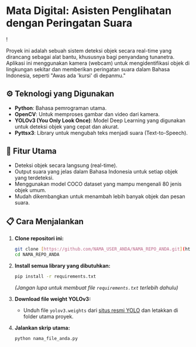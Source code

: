 # Mata Digital: Asisten Penglihatan dengan Peringatan Suara

!

Proyek ini adalah sebuah sistem deteksi objek secara real-time yang dirancang sebagai alat bantu, khususnya bagi penyandang tunanetra. Aplikasi ini menggunakan kamera (webcam) untuk mengidentifikasi objek di lingkungan sekitar dan memberikan peringatan suara dalam Bahasa Indonesia, seperti "Awas ada 'kursi' di depanmu."

## ⚙️ Teknologi yang Digunakan
* **Python**: Bahasa pemrograman utama.
* **OpenCV**: Untuk memproses gambar dan video dari kamera.
* **YOLOv3 (You Only Look Once)**: Model Deep Learning yang digunakan untuk deteksi objek yang cepat dan akurat.
* **Pyttsx3**: Library untuk mengubah teks menjadi suara (Text-to-Speech).

## 🚀 Fitur Utama
* Deteksi objek secara langsung (real-time).
* Output suara yang jelas dalam Bahasa Indonesia untuk setiap objek yang terdeteksi.
* Menggunakan model COCO dataset yang mampu mengenali 80 jenis objek umum.
* Mudah dikembangkan untuk menambah lebih banyak objek dan pesan suara.

## 📋 Cara Menjalankan
1.  **Clone repositori ini:**
    ```bash
    git clone [https://github.com/NAMA_USER_ANDA/NAMA_REPO_ANDA.git](https://github.com/NAMA_USER_ANDA/NAMA_REPO_ANDA.git)
    cd NAMA_REPO_ANDA
    ```
2.  **Install semua library yang dibutuhkan:**
    ```bash
    pip install -r requirements.txt
    ```
    *(Jangan lupa untuk membuat file `requirements.txt` terlebih dahulu)*

3.  **Download file weight YOLOv3:**
    * Unduh file `yolov3.weights` dari [situs resmi YOLO](https://pjreddie.com/darknet/yolo/) dan letakkan di folder utama proyek.

4.  **Jalankan skrip utama:**
    ```bash
    python nama_file_anda.py
    ```
